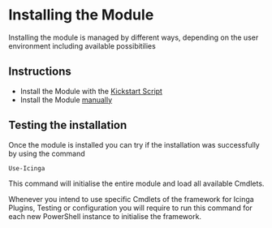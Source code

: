Installing the Module
===

Installing the module is managed by different ways, depending on the user environment including available possibitilies

Instructions
---

* Install the Module with the [Kickstart Script](installation/01-KickstartScript.md)
* Install the Module [manually](installation/02-ManualInstallation.md)

Testing the installation
---

Once the module is installed you can try if the installation was successfully by using the command

```powershell
Use-Icinga
```

This command will initialise the entire module and load all available Cmdlets.

Whenever you intend to use specific Cmdlets of the framework for Icinga Plugins, Testing or configuration you will require to run this command for each new PowerShell instance to initialise the framework.
